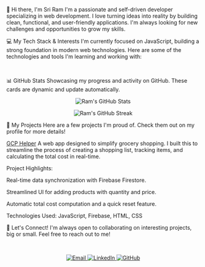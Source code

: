 👋 Hi there, I'm Sri Ram
I'm a passionate and self-driven developer specializing in web development. I love turning ideas into reality by building clean, functional, and user-friendly applications. I'm always looking for new challenges and opportunities to grow my skills.

💻 My Tech Stack & Interests
I'm currently focused on JavaScript, building a strong foundation in modern web technologies. Here are some of the technologies and tools I'm learning and working with:

<br>

📊 GitHub Stats
Showcasing my progress and activity on GitHub. These cards are dynamic and update automatically.

<p align="center">
<img src="https://github-readme-stats.vercel.app/api?username=Ram-1922&show_icons=true&theme=dark&hide_border=true&count_private=true" alt="Ram's GitHub Stats" />
</p>

<p align="center">
<img src="https://github-readme-streak-stats.demolab.com/?user=Ram-1922&theme=radical&hide_border=true" alt="Ram's GitHub Streak" />
</p>

🚀 My Projects
Here are a few projects I'm proud of. Check them out on my profile for more details!

<a href="https://github.com/Ram-1922/web-development/tree/main/GCP%20helper">GCP Helper</a>
A web app designed to simplify grocery shopping. I built this to streamline the process of creating a shopping list, tracking items, and calculating the total cost in real-time.

Project Highlights:

Real-time data synchronization with Firebase Firestore.

Streamlined UI for adding products with quantity and price.

Automatic total cost computation and a quick reset feature.

Technologies Used: JavaScript, Firebase, HTML, CSS

🤝 Let's Connect!
I'm always open to collaborating on interesting projects, big or small. Feel free to reach out to me!

<br>

<p align="center">
<a href="mailto:srir42194@gmail.com" target="_blank">
<img src="https://img.shields.io/badge/Email-D14836?style=for-the-badge&logo=gmail&logoColor=white" alt="Email" />
</a>
<a href="https://linkedin.com/in/sri-ram-g-15b573216/" target="_blank">
<img src="https://img.shields.io/badge/LinkedIn-0077B5?style=for-the-badge&logo=linkedin&logoColor=white" alt="LinkedIn" />
</a>
<a href="https://github.com/Ram-1922" target="_blank">
<img src="https://img.shields.io/badge/GitHub-100000?style=for-the-badge&logo=github&logoColor=white" alt="GitHub" />
</a>
</p>
